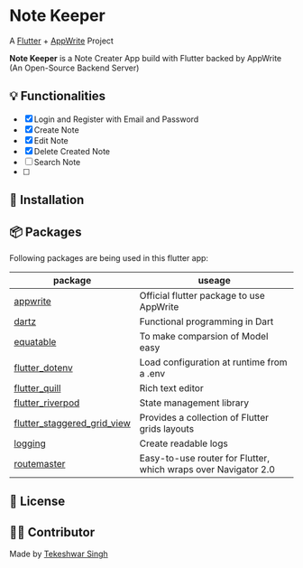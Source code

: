 # Note Keeper

A [Flutter](https://flutter.dev) + [AppWrite](https://appwrite.io) Project

**Note Keeper** is a Note Creater App build with Flutter backed by AppWrite (An Open-Source Backend Server)

## 💡 Functionalities

- [x] Login and Register with Email and Password
- [x] Create Note
- [x] Edit Note
- [x] Delete Created Note
- [ ] Search Note
- [ ]

## 🚀 Installation

## 📦 Packages

Following packages are being used in this flutter app:

| package                                                                             | useage                                                         |
| ----------------------------------------------------------------------------------- | -------------------------------------------------------------- |
| [appwrite](https://pub.dev/packages/appwrite)                                       | Official flutter package to use AppWrite                       |
| [dartz](https://pub.dev/packages/dartz)                                             | Functional programming in Dart                                 |
| [equatable](https://pub.dev/packages/equatable)                                     | To make comparsion of Model easy                               |
| [flutter_dotenv](https://pub.dev/packages/flutter_dotenv)                           | Load configuration at runtime from a .env                      |
| [flutter_quill](https://pub.dev/packages/flutter_quill)                             | Rich text editor                                               |
| [flutter_riverpod](https://pub.dev/packages/flutter_riverpod)                       | State management library                                       |
| [flutter_staggered_grid_view](https://pub.dev/packages/flutter_staggered_grid_view) | Provides a collection of Flutter grids layouts                 |
| [logging](https://pub.dev/packages/logging)                                         | Create readable logs                                           |
| [routemaster](https://pub.dev/packages/routemaster)                                 | Easy-to-use router for Flutter, which wraps over Navigator 2.0 |

## 📘 License

## 👨‍💻 Contributor

Made by [Tekeshwar Singh](https://github.com/tsvillain)
